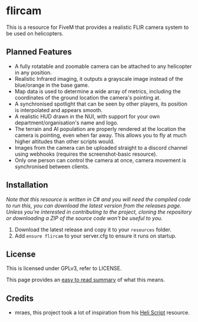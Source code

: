 # flircam

This is a resource for FiveM that provides a realistic FLIR camera system to be used on helicopters.

## Planned Features

- A fully rotatable and zoomable camera can be attached to any helicopter in any position.
- Realistic Infrared imaging, it outputs a grayscale image instead of the blue/orange in the base game.
- Map data is used to determine a wide array of metrics, including the coordinates of the ground location the camera's pointing at.
- A synchronised spotlight that can be seen by other players, its position is interpolated and appears smooth.
- A realistic HUD drawn in the NUI, with support for your own department/organisation's name and logo.
- The terrain and AI population are properly rendered at the location the camera is pointing, even when far away. This allows you to fly at much higher altitudes than other scripts would.
- Images from the camera can be uploaded straight to a discord channel using webhooks (requires the screenshot-basic resource).
- Only one person can control the camera at once, camera movement is synchronised between clients.

## Installation

*Note that this resource is written in C# and you will need the compiled code to run this, you can download the latest version from the releases page. Unless you're interested in contributing to the project, cloning the repository or downloading a ZIP of the source code won't be useful to you.*

1. Download the latest release and copy it to your `resources` folder.
2. Add `ensure flircam` to your server.cfg to ensure it runs on startup.

## License

This is licensed under GPLv3, refer to LICENSE. 

This page provides an [easy to read summary](https://tldrlegal.com/license/gnu-lesser-general-public-license-v3-(lgpl-3)) of what this means. 

## Credits

- mraes, this project took a lot of inspiration from his [Heli Script](https://forum.cfx.re/t/release-heli-script/24094) resource.